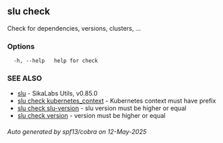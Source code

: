 ## slu check

Check for dependencies, versions, clusters, ...

### Options

```
  -h, --help   help for check
```

### SEE ALSO

* [slu](slu.md)	 - SikaLabs Utils, v0.85.0
* [slu check kubernetes_context](slu_check_kubernetes_context.md)	 - Kubernetes context must have prefix
* [slu check slu-version](slu_check_slu-version.md)	 - slu version must be higher or equal
* [slu check version](slu_check_version.md)	 - version must be higher or equal

###### Auto generated by spf13/cobra on 12-May-2025
